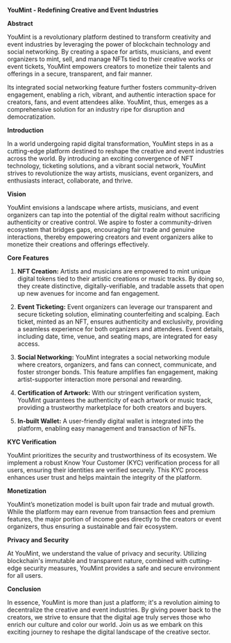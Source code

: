 **YouMint - Redefining Creative and Event Industries**

**Abstract**

YouMint is a revolutionary platform destined to transform creativity and event industries by leveraging the power of blockchain technology and social networking. By creating a space for artists, musicians, and event organizers to mint, sell, and manage NFTs tied to their creative works or event tickets, YouMint empowers creators to monetize their talents and offerings in a secure, transparent, and fair manner.

Its integrated social networking feature further fosters community-driven engagement, enabling a rich, vibrant, and authentic interaction space for creators, fans, and event attendees alike. YouMint, thus, emerges as a comprehensive solution for an industry ripe for disruption and democratization.

**Introduction**

In a world undergoing rapid digital transformation, YouMint steps in as a cutting-edge platform destined to reshape the creative and event industries across the world. By introducing an exciting convergence of NFT technology, ticketing solutions, and a vibrant social network, YouMint strives to revolutionize the way artists, musicians, event organizers, and enthusiasts interact, collaborate, and thrive.

**Vision**

YouMint envisions a landscape where artists, musicians, and event organizers can tap into the potential of the digital realm without sacrificing authenticity or creative control. We aspire to foster a community-driven ecosystem that bridges gaps, encouraging fair trade and genuine interactions, thereby empowering creators and event organizers alike to monetize their creations and offerings effectively.

**Core Features**

1. **NFT Creation:** Artists and musicians are empowered to mint unique digital tokens tied to their artistic creations or music tracks. By doing so, they create distinctive, digitally-verifiable, and tradable assets that open up new avenues for income and fan engagement.

2. **Event Ticketing:** Event organizers can leverage our transparent and secure ticketing solution, eliminating counterfeiting and scalping. Each ticket, minted as an NFT, ensures authenticity and exclusivity, providing a seamless experience for both organizers and attendees. Event details, including date, time, venue, and seating maps, are integrated for easy access.

3. **Social Networking:** YouMint integrates a social networking module where creators, organizers, and fans can connect, communicate, and foster stronger bonds. This feature amplifies fan engagement, making artist-supporter interaction more personal and rewarding.

4. **Certification of Artwork:** With our stringent verification system, YouMint guarantees the authenticity of each artwork or music track, providing a trustworthy marketplace for both creators and buyers.

5. **In-built Wallet:** A user-friendly digital wallet is integrated into the platform, enabling easy management and transaction of NFTs.

**KYC Verification**

YouMint prioritizes the security and trustworthiness of its ecosystem. We implement a robust Know Your Customer (KYC) verification process for all users, ensuring their identities are verified securely. This KYC process enhances user trust and helps maintain the integrity of the platform.

**Monetization**

YouMint’s monetization model is built upon fair trade and mutual growth. While the platform may earn revenue from transaction fees and premium features, the major portion of income goes directly to the creators or event organizers, thus ensuring a sustainable and fair ecosystem.

**Privacy and Security**

At YouMint, we understand the value of privacy and security. Utilizing blockchain's immutable and transparent nature, combined with cutting-edge security measures, YouMint provides a safe and secure environment for all users.

**Conclusion**

In essence, YouMint is more than just a platform; it's a revolution aiming to decentralize the creative and event industries. By giving power back to the creators, we strive to ensure that the digital age truly serves those who enrich our culture and color our world. Join us as we embark on this exciting journey to reshape the digital landscape of the creative sector.
